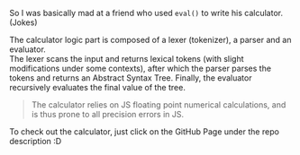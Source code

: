 So I was basically mad at a friend who used `eval()` to write his calculator. (Jokes)

The calculator logic part is composed of a lexer (tokenizer), a parser and an evaluator.  
The lexer scans the input and returns lexical tokens (with slight modifications under some contexts),
after which the parser parses the tokens and returns an Abstract Syntax Tree.
Finally, the evaluator recursively evaluates the final value of the tree.

> The calculator relies on JS floating point numerical calculations,
> and is thus prone to all precision errors in JS.

To check out the calculator, just click on the GitHub Page under the repo description :D

